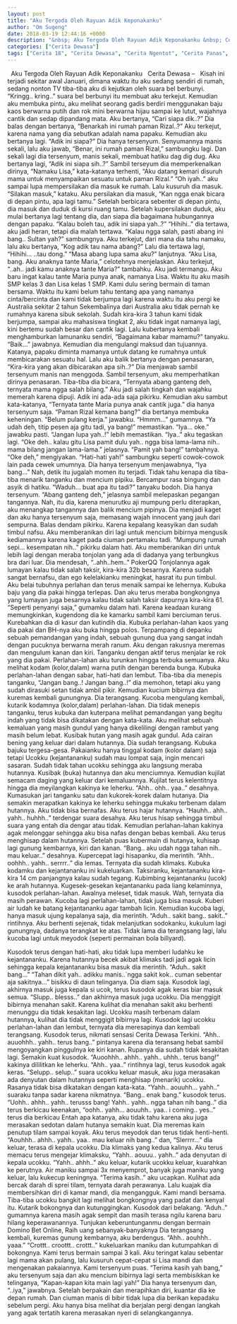 ```yaml
---
layout: post
title: "Aku Tergoda Oleh Rayuan Adik Keponakanku"
author: "Om Sugeng"
date: 2018-03-19 12:44:16 +0000
description: "&nbsp; Aku Tergoda Oleh Rayuan Adik Keponakanku &nbsp; Cerita Dewasa &#8211;\u00a0 \u00a0Kisah ini terjadi sekitar awal Januari, dimana waktu itu aku sedang sendiri di rumah, sedang nonton TV tiba-tiba aku di..."
categories: ["Cerita Dewasa"]
tags: ["Cerita 18", "Cerita Dewasa", "Cerita Ngentot", "Cerita Panas", "Kumpulan Cerita Dewasa"]
---
```



&nbsp;
Aku Tergoda Oleh Rayuan Adik Keponakanku
&nbsp;
Cerita Dewasa &#8211;   Kisah ini terjadi sekitar awal Januari, dimana waktu itu aku sedang sendiri di rumah, sedang nonton TV tiba-tiba aku di kejutkan oleh suara bel berbunyi.
“Kringg.. kring..” suara bel berbunyi itu membuat aku terkejut.
Kemudian aku membuka pintu, aku melihat seorang gadis berdiri menggunakan baju kaos berwarna putih dan rok mini berwarna hijau sampai ke lutut, wajahnya cantik dan sedap dipandang mata.
Aku bertanya, “Cari siapa dik..?”
Dia balas dengan bertanya, “Benarkah ini rumah paman Rizal..?”
Aku terkejut, karena nama yang dia sebutkan adalah nama papaku. Kemudian aku bertanya lagi. “Adik ini siapa?”
Dia hanya tersenyum. Senyumannya manis sekali, lalu aku jawab, “Benar, ini rumah paman Rizal,” sambungku lagi. Dan sekali lagi dia tersenyum, manis sekali, membuat hatiku dag dig dug.
Aku bertanya lagi, “Adik ini siapa sih..?”
Sambil terseyum dia memperkenalkan dirinya, “Namaku Lisa,” kata-katanya terhenti,
“Aku datang kemari disuruh mama untuk menyampaikan sesuatu untuk paman Rizal.”
“Oh iyah..” aku sampai lupa mempersilakan dia masuk ke rumah. Lalu kusuruh dia masuk.
“Silakan masuk,” kataku.
Aku persilakan dia masuk, “Kan ngga enak bicara di depan pintu, apa lagi tamu.”
Setelah berbicara sebenter di depan pintu, dia masuk dan duduk di kursi ruang tamu. Setelah kupersilakan duduk, aku mulai bertanya lagi tentang dia, dan siapa dia bagaimana hubungannya dengan papaku.
“Kalau boleh tau, adik ini siapa yah..?”
“Hihihi..” dia tertawa, aku jadi heran, tetapi dia malah tertawa.
“Kalau ngga salah, pasti abang ini bang.. Sultan yah?” sambungnya.
Aku terkejut, dari mana dia tahu namaku, lalu aku bertanya, “Kog adik tau nama abang?”
Lalu dia tertawa lagi, “Hihihi… ..tau dong.”
“Masa abang lupa sama aku?” lanjutnya. “Aku Lisa, bang. Aku anaknya tante Maria,” celotehnya menjelaskan.
Aku terkejut, “..ah.. jadi kamu anaknya tante Maria?” tambahku.
Aku jadi termangu. Aku baru ingat kalau tante Maria punya anak, namanya Lisa. Waktu itu aku masih SMP kelas 3 dan Lisa kelas 1 SMP. Kami dulu sering bermain di taman bersama. Waktu itu kami belum tahu tentang apa yang namanya cinta/bercinta dan kami tidak berjumpa lagi karena waktu itu aku pergi ke Australia sekitar 2 tahun
Sekembalinya dari Australia aku tidak pernah ke rumahnya karena sibuk sekolah. Sudah kira-kira 3 tahun kami tidak berjumpa, sampai aku mahasiswa tingkat 2, aku tidak ingat namanya lagi, kini bertemu sudah besar dan cantik lagi.
Lalu kubertanya kembali menghamburkan lamunanku sendiri, “Bagaimana kabar mamamu?” tanyaku.
“Baik…” jawabnya.
Kemudian dia mengulangi maksud dan tujuannya. Katanya, papaku diminta mamanya untuk datang ke rumahnya untuk membicarakan sesuatu hal.
Lalu aku balik bertanya dengan penasaran, “Kira-kira yang akan dibicarakan apa sih..?”
Dia menjawab sambil tersenyum manis nan menggoda. Sambil tersenyum, aku memperhatikan dirinya penasaran.
Tiba-tiba dia bicara, “Ternyata abang ganteng deh, ternyata mama ngga salah bilang.”
Aku jadi salah tingkah dan wajahku memerah karena dipuji. Adik ini ada-ada saja pikirku. Kemudian aku sambut kata-katanya, “Ternyata tante Maria punya anak cantik juga.” dia hanya tersenyum saja.
“Paman Rizal kemana bang?” dia bertanya membuka keheningan.
“Belum pulang kerja.” jawabku.
“Hmmm…” gumamnya.
“Ya udah deh, titip pesen aja gitu tadi, ya bang!” memastikan.
“Iya… oke.” jawabku pasti.
“Jangan lupa yah..!” lebih memastikan.
“Iya..” aku tegaskan lagi.
“Oke deh.. kalau gitu Lisa pamit dulu yah.. ngga bisa lama-lama nih.. mama bilang jangan lama-lama.” jelasnya. “Pamit yah bang!” tambahnya.
“Oke deh,” mengiyakan. “Hati-hati yah!” sambungku seperti cowok-cowok lain pada cewek umumnya.
Dia hanya tersenyum menjawabnya, “Iya bang…”
Nah, detik itu jugalah momen itu terjadi. Tidak tahu kenapa dia tiba-tiba menarik tanganku dan mencium pipiku. Bercampur rasa bingung dan asyik di hatiku.
“Waduh… buat apa itu tadi?” tanyaku bodoh. Dia hanya tersenyum.
“Abang ganteng deh,” jelasnya sambil melepaskan pegangan tangannya.
Nah, itu dia, karena menurutku aji mumpung perlu diterapkan, aku menangkap tangannya dan balik mencium pipinya. Dia menjadi kaget dan aku hanya tersenyum saja, memasang wajah innocent yang jauh dari sempurna.
Balas dendam pikirku. Karena kepalang keasyikan dan sudah timbul nafsu. Aku memberanikan diri lagi untuk mencium bibirnya mengusik kediamannya karena kaget pada ciuman pertamaku tadi.
“Mumpung rumah sepi… kesempatan nih..” pikirku dalam hati.
Aku memberanikan diri untuk lebih lagi dengan meraba tonjolan yang ada di dadanya yang terbungkus bra dari luar.
Dia mendesah, “..ahh..hem..” PokerQQ
Tonjolannya agak lumayan kalau tidak salah taksir, kira-kira 32b besarnya. Karena sudah sangat bernafsu, dan ego kelelakianku meningkat, hasrat itu pun timbul. Aku belai tubuhnya perlahan dan terus menaik sampai ke lehernya. Kubuka baju yang dia pakai hingga terlepas. Dan aku terus meraba bongkongnya yang lumayan juga besarnya kalau tidak salah taksir dapurnya kira-kira 61.
“Seperti penyanyi saja,” gumamku dalam hati.
Karena keadaan kurang memungkinkan, kugendong dia ke kamarku sambil kami berciuman terus. Kurebahkan dia di kasur dan kutindih dia. Kubuka perlahan-lahan kaos yang dia pakai dan BH-nya aku buka hingga polos. Terpampang di depanku sebuah pemandangan yang indah, sebuah gunung dua yang sangat indah dengan pucuknya berwarna merah ranum.
Aku dengan rakusnya meremas dan mengulum kanan dan kiri. Tanganku dengan aktif terus menjalar ke rok yang dia pakai. Perlahan-lahan aku turunkan hingga terbuka semuanya. Aku melihat kodam (kolor,dalam) warna putih dengan berenda bunga. Kubuka perlahan-lahan dengan sabar, hati-hati dan lembut. Tiba-tiba dia menepis tanganku,
“Jangan bang..! Jangan bang..!” dia memohon, tetapi aku yang sudah dirasuki setan tidak ambil pikir.
Kemudian kucium bibirnya dan kuremas kembali gunungnya. Dia terangsang. Kucoba mengulang kembali, kutarik kodamnya (kolor,dalam) perlahan-lahan. Dia tidak menepis tanganku, terus kubuka dan kuterpana melihat pemandangan yang begitu indah yang tidak bisa dikatakan dengan kata-kata. Aku melihat sebuah kemaluan yang masih gundul yang hanya dikelilingi dengan rambut yang masih belum lebat.
Kusibak hutan yang masih agak gundul. Ada cairan bening yang keluar dari dalam hutannya. Dia sudah terangsang. Kubuka bajuku tergesa-gesa. Pakaianku hanya tinggal kodam (kolor dalam) saja tetapi Ucokku (kejantananku) sudah mau lompat saja, ingin mencari sasaran.
Sudah tidak tahan ucokku sehingga aku langsung meraba hutannya. Kusibak (buka) hutannya dan aku menciumnya. Kemudian kujilat semacam daging yang keluar dari kemaluannya. Kujilat terus kelentitnya hingga dia meyilangkan kakinya ke leherku.
“Ahh.. ohh.. yaa..” desahnya.
Kumasukan jari tanganku satu dan kukorek-korek dalam hutanya. Dia semakin merapatkan kakinya ke leherku sehingga mukaku terbenam dalam hutannya. Aku tidak bisa bernafas. Aku terus hajar hutannya.
“Hauhh.. ahh.. yahh.. huhhh..” terdengar suara desahya.
Aku terus hisap sehingga timbul suara yang entah dia dengar atau tidak. Kemudian perlahan-lahan kakinya agak melonggar sehingga aku bisa nafas dengan bebas kembali. Aku terus menghisap dalam hutannya. Setelah puas kubermain di hutanya, kuhisap lagi gunung kembarnya, kiri dan kanan.
“Bang.. aku udah ngga tahan nih.. mau keluar..” desahnya.
Kupercepat lagi hisapanku, dia merintih.
“Ahh.. oohhh.. yahh.. serrrr..” dia lemas. Ternyata dia sudah klimaks.
Kubuka kodamku dan kejantananku ini kukeluarkan. Taksiranku, kejantananku kira-kira 14 cm panjangnya kalau sudah tegang. Kubimbing kejantananku (ucok) ke arah hutannya. Kugesek-gesekan kejantananku pada liang kelaminnya, kusodok perlahan-lahan.
Awalnya meleset, tidak masuk. Wah, ternyata dia masih perawan. Kucoba lagi perlahan-lahan, tidak juga bisa masuk. Kuberi air ludah ke batang kejantananku agar tambah licin. Kemudian kucoba lagi, hanya masuk ujung kepalanya saja, dia merintih.
“Aduh.. sakit bang.. sakit..” rintihnya.
Aku berhenti sejenak, tidak melanjutkan sodokanku, kukulum lagi gunungnya, dadanya terangkat ke atas. Tidak lama dia terangsang lagi, lalu kucoba lagi untuk meyodok (seperti permainan bola billyard).

Kusodok terus dengan hati-hati, aku tidak lupa memberi ludahku ke kejantananku. Karena hutannya becek akibat klimaks tadi jadi agak licin sehingga kepala kejantananku bisa masuk dia merintih.
“Aduh.. sakit bang…”
“Tahan dikit yah.. adikku manis..`ngga sakit kok.. cuman sebentar aja sakitnya…” bisikku di daun telinganya. Dia diam saja. Kusodok lagi, akhirnya masuk juga kepala si ucok, terus kusodok agak keras biar masuk semua.
“Slupp.. blesss..” dan akhirnya masuk juga ucokku. Dia menggigit bibirnya menahan sakit. Karena kulihat dia menahan sakit aku berhenti menunggu dia tidak kesakitan lagi. Ucokku masih terbenam dalam hutannya, kulihat dia tidak menggigit bibirnya lagi. Kusodok lagi ucokku perlahan-lahan dan lembut, ternyata dia meresapinya dan kembali terangsang. Kusodok terus, nikmati sensasi Cerita Dewasa Terkini.
“Ahh.. auuohhh.. yahh.. terus bang..” pintanya karena dia teransang hebat sambil mengoyangkan pinggulnya ke kiri kanan. Rupanya dia sudah tidak kesakitan lagi. Semakin kuat kusodok.
“Auoohhh.. ahhh.. yahh.. uhhh.. terus bang!” kakinya dililitkan ke leherku.
“Ahh.. yaa..” rintihnya lagi, terus kusodok agak keras.
“Selupp.. selup..” suara ucokku keluar masuk, aku juga merasakan ada denyutan dalam hutannya seperti menghisap (menarik) ucokku. Rasanya tidak bisa dikatakan dengan kata-kata.
“Yahh.. aouuhh… yahh..” suaraku tanpa sadar karena nikmatnya.
“Bang.. enak bang.” kusodok terus.
“Uohh.. ahhh.. yahh.. terusss bang! Yahh.. yahh.. ngga tahan nih bang..” dia terus berkicau keenakan, “oohh.. yahh… aouuhh.. yaa.. i coming.. yes..” terus dia berkicau
Entah apa katanya, aku tidak tahu karena aku juga merasakan sedotan dalam hutanya semakin kuat. Dia meremas kain penutup tilam sampai koyak. Aku terus meyodok dan terus tidak henti-henti.
“Aouhhh.. ahhh.. yahh.. yaa.. mau keluar nih bang..” dan, “Slerrrr…” dia keluar, terasa di kepala ucokku. Dia klimaks yang kedua kalinya.
Aku terus memacu terus mengejar klimaksku, “Yahh.. aouuu.. yahh..” ada denyutan di kepala ucokku.
“Yahh.. ahhh..” aku keluar, kutarik ucokku keluar, kuarahkan ke perutnya.
Air maniku sampai 3x menyemprot, banyak juga maniku yang keluar, lalu kukecup keningnya.
“Terima kasih..” aku ucapkan.
Kulihat ada bercak darah di sprei tilam, ternyata darah perawanya. Lalu kuajak dia membersihkan diri di kamar mandi, dia mengangguk. Kami mandi bersama. Tiba-tiba ucokku bangkit lagi melihat bongkongnya yang padat dan kenyal itu. Kutarik bokongnya dan kutunggingkan. Kusodok dari belakang.
“Aduh..” gumamnya karena masih agak sempit dan masih terasa ngilu karena baru hilang keperawanannya.
Tunjukan keberuntunganmu dengan bermain Domino Bet Online, Raih uang sebanyak-banyaknya
Dia terangsang kembali, kuremas gunung kembarnya, aku berdengus. “Ahh.. aouhhh.. yaaa.”
“Crottt.. croottt.. crottt..” kukeluarkan maniku dan kutumpahkan di bokongnya.
Kami terus bermain sampai 3 kali. Aku teringat kalau sebentar lagi mama akan pulang, lalu kusuruh cepat-cepat si Lisa mandi dan mengenakan pakaiannya. Kami tersenyum puas.
“Terima kasih yah bang,” aku tersenyum saja dan aku mencium bibirnya lagi serta membisikkan ke telinganya, “Kapan-kapan kita main lagi yah!”
Dia hanya tersenyum dan, “..iya,” jawabnya.
Setelah berpakain dan merapihkan diri, kuantar dia ke depan rumah. Dan ciuman manis di bibir tidak lupa dia berikan kepadaku sebelum pergi. Aku hanya bisa melihat dia berjalan pergi dengan langkah yang agak tertatih karena merasakan nyeri di selangkangannya.
